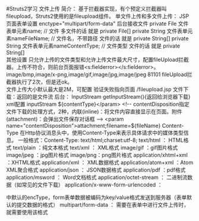 #Struts2学习
文件上传
    简介：
        基于拦截器实现，有个预定义拦截器叫fileupload，Struts2使用的是fileupload组件。
    单文件上传和多文件上传：
        JSP页面表单设置
            enctype="multipart/form-data"
        后台接收文件 
            private File 文件表单元素name; // 文件  多文件的话 就是 private File[] 
            private String 文件表单元素nameFileName;  // 文件名，不带路径 文件的话 就是 private String[] 
            private String 文件表单元素nameContentType;  // 文件类型  文件的话 就是 private String[]          
        其他设置
            只允许上传的文件类型和允许上传文件最大尺寸，配置fileUpload拦截器。上传不符合，则前台页面报错<s:fielderror></s:fielderror>。
                 <interceptor-ref name="fileUpload">
                    <param name="allowedTypes">image/bmp,image/x-png,image/gif,image/jpg,image/jpeg</param>
                    <param name="maximumSize">81101</param>
                 </interceptor-ref>
                 <interceptor-ref name="defaultStack"></interceptor-ref>
                fileUpload拦截器执行了2次，但是还ok。   
            文件上传大小默认最大是2M，可配置
                <constant name="struts.multipart.maxSize" value="20000000"></constant>
            验证失败指向页面
                 <!--输入校验失败等情况 ，会自动跳转到name为input的result-->
                 <result name="input">/fileupload.jsp</result>
    文件下载：返回的是文件流
        后台：
           InputStream getInputStream(){返回给浏览器下载}
        xml配置
            <!-- result类型是流(stream)类型，以流的形势返回给客户端。 name存在则跳转，不存在则不跳转。-->
            <result name="success" type="stream">
                <!-- inputName指向被下载文件的来源，对应Action中getInputStream()方法返回的InputStream  -->
                <!-- 最好指定inputName属性的值为inputName，默认从getInputName属性的值()获取流  -->
                <param name="inputName">inputStream</param>
                <!-- contentType指定下载的内容类型，如图片类型、文档类型等……     -->
                <param name="contentType">${contentType}</param>
                <!-- contentDisposition指定文件下载的处理方式，2种，内联(inline)：将文件内容直接显示在页面。附件(attachment)：会弹出文件保存对话框 -->
                <param name="contentDisposition">attachment;filename=${fileName}</param>
            </result>
    Content-Type
        在Http协议消息头中，使用Content-Type来表示具体请求中的媒体类型信息。
        一般格式：Content-Type: text/html;charset:utf-8;
            text/html ： HTML格式
            text/plain ：纯文本格式
            text/xml ：  XML格式
            image/gif ：gif图片格式
            image/jpeg ：jpg图片格式
            image/png：png图片格式
            application/xhtml+xml ：XHTML格式
            application/xml     ： XML数据格式
            application/atom+xml  ：Atom XML聚合格式
            application/json    ： JSON数据格式
            application/pdf       ：pdf格式
            application/msword  ： Word文档格式
            application/octet-stream ： 二进制流数据（如常见的文件下载）
            application/x-www-form-urlencoded ： <form encType=””>中默认的encType，form表单数据被编码为key/value格式发送到服务器（表单默认的提交数据的格式）
            multipart/form-data ： 需要在表单中进行文件上传时，就需要使用该格式
                 
       
    
